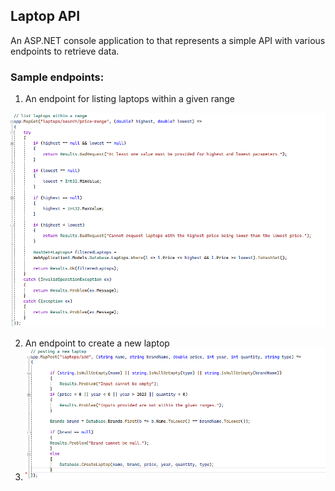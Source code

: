 ﻿## Laptop API

An ASP.NET console application to that represents a simple API with various endpoints to retrieve data.

### Sample endpoints:

1. An endpoint for listing laptops within a given range
<img src="https://github.com/rb-parmar/Laptop-API/blob/main/WebApplication1/Images/Laptops%20within%20range.png" style="width:400px height:200px left:0px"> 

2. An endpoint to create a new laptop
1. <img src="https://github.com/rb-parmar/Laptop-API/blob/main/WebApplication1/Images/Posting%20a%20new%20laptop.png" style="width:400px height:200px left:0px"> 
